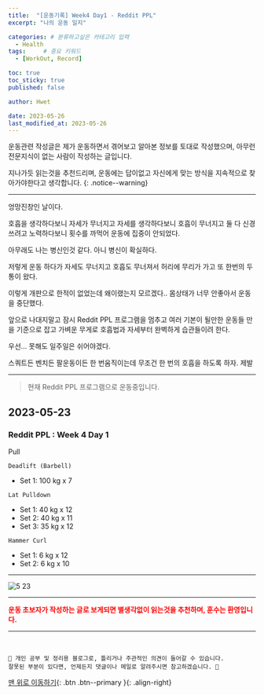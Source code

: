 ```yaml
---
title:  "[운동기록] Week4 Day1 - Reddit PPL"  
excerpt: "나의 운동 일지"

categories: # 분류하고싶은 카테고리 입력
  - Health
tags:     # 중요 키워드
  - [WorkOut, Record]

toc: true
toc_sticky: true
published: false

author: Hwet

date: 2023-05-26
last_modified_at: 2023-05-26
---
```


운동관련 작성글은 제가 운동하면서 겪어보고 알아본 정보를 토대로 작성했으며, 아무런 전문지식이 없는 사람이 작성하는 글입니다.

지나가듯 읽는것을 추천드리며, 운동에는 답이없고 자신에게 맞는 방식을 지속적으로 찾아가야한다고 생각합니다.
{: .notice--warning}

***

엉망진창인 날이다. 

호흡을 생각하다보니 자세가 무너지고 자세를 생각하다보니 호흡이 무너지고 둘 다 신경쓰려고 노력하다보니 횟수를 까먹어 운동에 집중이 안되었다.

아무래도 나는 병신인것 같다. 아니 병신이 확실하다.

저렇게 운동 하다가 자세도 무너지고 호흡도 무너져서 허리에 무리가 가고 또 한번의 두통이 왔다.

이렇게 개판으로 한적이 없었는데 왜이랬는지 모르겠다.. 몸상태가 너무 안좋아서 운동을 중단했다.

앞으로 나대지말고 잠시 Reddit PPL 프로그램을 멈추고 여러 기본이 될만한 운동들 만을 기준으로 잡고 가벼운 무게로 호흡법과 자세부터 완벽하게 습관들이려 한다.

우선... 못해도 일주일은 쉬어야겠다. 

스쿼트든 벤치든 팔운동이든 한 번움직이는데 무조건 한 번의 호흡을 하도록 하자. 제발

*** 

> 현재 Reddit PPL 프로그램으로 운동중입니다.

## 2023-05-23

### Reddit PPL : Week 4 Day 1

Pull

`Deadlift (Barbell)`

- Set 1: 100 kg x 7

`Lat Pulldown`

- Set 1: 40 kg x 12
- Set 2: 40 kg x 11
- Set 3: 35 kg x 12

`Hammer Curl`

- Set 1: 6 kg x 12
- Set 2: 6 kg x 10

---

![5 23](https://github.com/hwet-j/hwet-j.github.io/assets/81364742/6042d992-3c67-49e8-b16b-d9beb4ed44a4)
***

<strong style="color:red">운동 초보자가 작성하는 글로 보게되면 별생각없이 읽는것을 추천하며, 훈수는 환영입니다.</strong>



***
<br>
    
    📢 개인 공부 및 정리용 블로그로, 틀리거나 주관적인 의견이 들어갈 수 있습니다.
    잘못된 부분이 있다면, 언제든지 댓글이나 메일로 알려주시면 참고하겠습니다. 🔔

[맨 위로 이동하기](#){: .btn .btn--primary }{: .align-right}